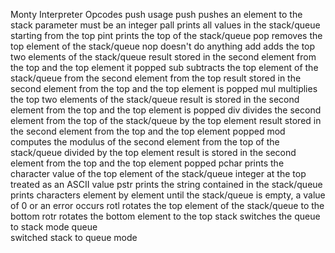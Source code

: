 Monty Interpreter
Opcodes
push
	usage push<int>
	pushes an element to the stack
	parameter must be an integer
pall
	prints all values in the stack/queue starting from the top
pint
	prints the top of the stack/queue
pop
	removes the top element of the stack/queue
nop
	doesn't do anything
add
	adds the top two elements of the stack/queue
	result stored in the second element from the top and the top element it popped
sub
	subtracts the top element of the stack/queue from the second element from the top
	result stored in the second element from the top and the top element is popped
mul
	multiplies the top two elements of the stack/queue
	result is stored in the second element from the top and the top element is popped
div
	divides the second element from the top of the stack/queue by the top element
	result stored in the second element from the top and the top element popped
mod
	computes the modulus of the second element from the top of the stack/queue divided by
	the top element
	result is stored in the second element from the top and the top element popped
pchar
	prints the character value of the top element of the stack/queue
	integer at the top treated as an ASCII value
pstr
	prints the string contained in the stack/queue
	prints characters element by element until the stack/queue is empty, a value of 0 or an error
	occurs
rotl
	rotates the top element of the stack/queue to the bottom
rotr
	rotates the bottom element to the top
stack
	switches the queue to stack mode
queue	
	switched stack to queue mode
